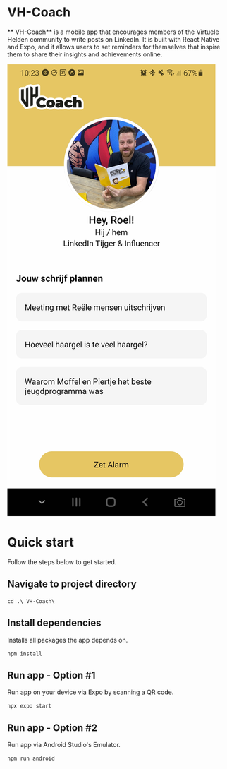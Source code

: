 #  VH-Coach

** VH-Coach** is a mobile app that encourages members of the Virtuele Helden community to write posts on LinkedIn. It is built with React Native and Expo, and it allows users to set reminders for themselves that inspire them to share their insights and achievements online.

![Screenshot](/images/screenshot.jpg)

# Quick start
Follow the steps below to get started.
## Navigate to project directory
```
cd .\ VH-Coach\
```
## Install dependencies
Installs all packages the app depends on.
```
npm install
```
## Run app - Option #1
Run app on your device via Expo by scanning a QR code.
```
npx expo start
```
## Run app - Option #2
Run app via Android Studio's Emulator.
```
npm run android
```